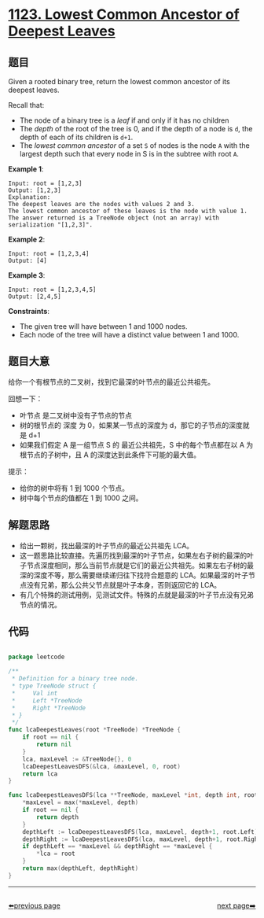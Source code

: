 # [1123. Lowest Common Ancestor of Deepest Leaves](https://leetcode.com/problems/lowest-common-ancestor-of-deepest-leaves/)


## 题目

Given a rooted binary tree, return the lowest common ancestor of its deepest leaves.

Recall that:

- The node of a binary tree is a *leaf* if and only if it has no children
- The *depth* of the root of the tree is 0, and if the depth of a node is `d`, the depth of each of its children is `d+1`.
- The *lowest common ancestor* of a set `S` of nodes is the node `A` with the largest depth such that every node in S is in the subtree with root `A`.

**Example 1**:

    Input: root = [1,2,3]
    Output: [1,2,3]
    Explanation: 
    The deepest leaves are the nodes with values 2 and 3.
    The lowest common ancestor of these leaves is the node with value 1.
    The answer returned is a TreeNode object (not an array) with serialization "[1,2,3]".

**Example 2**:

    Input: root = [1,2,3,4]
    Output: [4]

**Example 3**:

    Input: root = [1,2,3,4,5]
    Output: [2,4,5]

**Constraints**:

- The given tree will have between 1 and 1000 nodes.
- Each node of the tree will have a distinct value between 1 and 1000.


## 题目大意


给你一个有根节点的二叉树，找到它最深的叶节点的最近公共祖先。

回想一下：

- 叶节点 是二叉树中没有子节点的节点
- 树的根节点的 深度 为 0，如果某一节点的深度为 d，那它的子节点的深度就是 d+1
- 如果我们假定 A 是一组节点 S 的 最近公共祖先，S 中的每个节点都在以 A 为根节点的子树中，且 A 的深度达到此条件下可能的最大值。
 

提示：

- 给你的树中将有 1 到 1000 个节点。
- 树中每个节点的值都在 1 到 1000 之间。


## 解题思路


- 给出一颗树，找出最深的叶子节点的最近公共祖先 LCA。
- 这一题思路比较直接。先遍历找到最深的叶子节点，如果左右子树的最深的叶子节点深度相同，那么当前节点就是它们的最近公共祖先。如果左右子树的最深的深度不等，那么需要继续递归往下找符合题意的 LCA。如果最深的叶子节点没有兄弟，那么公共父节点就是叶子本身，否则返回它的 LCA。
- 有几个特殊的测试用例，见测试文件。特殊的点就是最深的叶子节点没有兄弟节点的情况。


## 代码

```go

package leetcode

/**
 * Definition for a binary tree node.
 * type TreeNode struct {
 *     Val int
 *     Left *TreeNode
 *     Right *TreeNode
 * }
 */
func lcaDeepestLeaves(root *TreeNode) *TreeNode {
	if root == nil {
		return nil
	}
	lca, maxLevel := &TreeNode{}, 0
	lcaDeepestLeavesDFS(&lca, &maxLevel, 0, root)
	return lca
}

func lcaDeepestLeavesDFS(lca **TreeNode, maxLevel *int, depth int, root *TreeNode) int {
	*maxLevel = max(*maxLevel, depth)
	if root == nil {
		return depth
	}
	depthLeft := lcaDeepestLeavesDFS(lca, maxLevel, depth+1, root.Left)
	depthRight := lcaDeepestLeavesDFS(lca, maxLevel, depth+1, root.Right)
	if depthLeft == *maxLevel && depthRight == *maxLevel {
		*lca = root
	}
	return max(depthLeft, depthRight)
}

```



----------------------------------------------
<div style="display: flex;justify-content: space-between;align-items: center;">
<p><a href="https://books.halfrost.com/leetcode/ChapterFour/1100~1199/1122.Relative-Sort-Array/">⬅️previous page</a></p>
<p><a href="https://books.halfrost.com/leetcode/ChapterFour/1100~1199/1128.Number-of-Equivalent-Domino-Pairs/">next page➡️</a></p>
</div>
